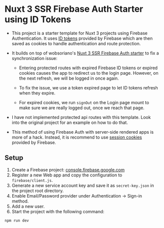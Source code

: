 # Nuxt 3 SSR Firebase Auth Starter using ID Tokens

- This project is a starter template for Nuxt 3 projects using Firebase Authentication.
  It uses [ID tokens](https://firebase.google.com/docs/auth/admin/manage-sessions)
  provided by Firebase which are then saved as cookies to handle authentication and route
  protection.

- It builds on top of wobsoriano's
  [Nuxt 3 SSR Firebase Auth starter](https://github.com/wobsoriano/nuxt-firebase-auth-starter)
  to fix a synchronization issue:

  - Entering protected routes with expired Firebase ID tokens or expired cookies causes the app to
    redirect us to the login page. However, on the next refresh, we will be logged in once again.

  - To fix the issue, we use a token expired page to let ID tokens refresh when they expire.

  - For expired cookies, we run `signOut` on the Login page mount to make sure we are really logged out,
    once we reach that page.

- I have not implemented protected api routes with this template. Look into the original project
  for an example on how to do that.

- This method of using Firebase Auth with server-side rendered apps is more of a hack.
  Instead, it is recommend to use
  [session cookies](https://github.com/arvl130/nuxt3-ssr-firebase-auth-session-cookies-starter)
  provided by Firebase.

## Setup

1. Create a Firebase project: [console.firebase.google.com](https://console.firebase.google.com/)
2. Register a new Web app and copy the configuration to `firebase/client.js`.
3. Generate a new service account key and save it as `secret-key.json` in the project root directory.
4. Enable Email/Password provider under Authentication -> Sign-in method.
5. Add a new user.
6. Start the project with the following command:

```sh
npm run dev
```
